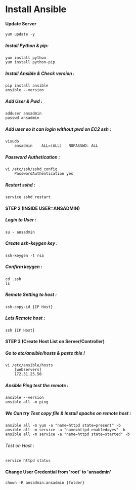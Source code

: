 # Install Ansible

#### Update Server
    yum update -y
##### Install Python & pip:
    yum install python
    yum install python-pip
##### Install Ansible & Check version :    
    pip install ansible
    ansible --version
##### Add User & Pwd :
    adduser ansadmin
    passwd ansadmin
##### Add user so it can login without pwd on EC2 ssh :
    visudo
        ansadmin    ALL=(ALL)   NOPASSWD: ALL
##### Password Authetication :
    vi /etc/ssh/sshd_config
        PasswordAuthentication yes
##### Restart sshd :    
    service sshd restart

#### STEP 2 (INSIDE USER=ANSADMIN)
##### Login to User :
    su - ansadmin
##### Create ssh-keygen key :
    ssh-keygen -t rsa
##### Confirm keygen :
    cd .ssh
    ls
##### Remote Setting to host :
    ssh-copy-id {IP Host}
##### Lets Remote host :
    ssh {IP Host}

#### STEP 3 (Create Host List on Server/Controller)
##### Go to etc/ansible/hosts & paste this !
    vi /etc/ansible/hosts
        [webservers]
        172.31.25.50
##### Ansible Ping test the remote :
    ansible --version
    ansible all -m ping
##### We Can try Test copy file & install apache on remote host :    
    ansible all -m yum -a "name=httpd state=present" -b
    ansible all -m service -a "name=httpd enabled=yes" -b
    ansible all -m service -a "name=httpd state=started" -b
###### Test on Host :
    service httpd status

#### Change User Credential from 'root' to 'ansadmin'
    chown -R ansadmin:ansadmin {folder}
